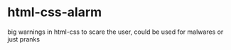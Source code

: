 # html-css-alarm
big warnings in html-css to scare the user, could be used for malwares or just pranks
